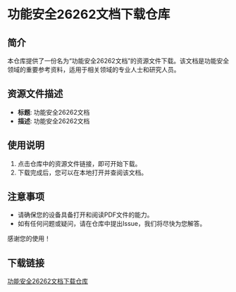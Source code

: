 # 功能安全26262文档下载仓库

## 简介
本仓库提供了一份名为“功能安全26262文档”的资源文件下载。该文档是功能安全领域的重要参考资料，适用于相关领域的专业人士和研究人员。

## 资源文件描述
- **标题**: 功能安全26262文档
- **描述**: 功能安全26262文档

## 使用说明
1. 点击仓库中的资源文件链接，即可开始下载。
2. 下载完成后，您可以在本地打开并查阅该文档。

## 注意事项
- 请确保您的设备具备打开和阅读PDF文件的能力。
- 如有任何问题或疑问，请在仓库中提出Issue，我们将尽快为您解答。

感谢您的使用！

## 下载链接

[功能安全26262文档下载仓库](https://pan.quark.cn/s/7ee188262263)